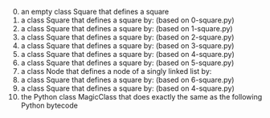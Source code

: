 0. an empty class Square that defines a square
1. a class Square that defines a square by: (based on 0-square.py)
2. a class Square that defines a square by: (based on 1-square.py)
3. a class Square that defines a square by: (based on 2-square.py)
4. a class Square that defines a square by: (based on 3-square.py)
5. a class Square that defines a square by: (based on 4-square.py)
6. a class Square that defines a square by: (based on 5-square.py)
7.  a class Node that defines a node of a singly linked list by:
8. a class Square that defines a square by: (based on 6-square.py)
9. a class Square that defines a square by: (based on 4-square.py)
10. the Python class MagicClass that does exactly the same as the following Python bytecode

